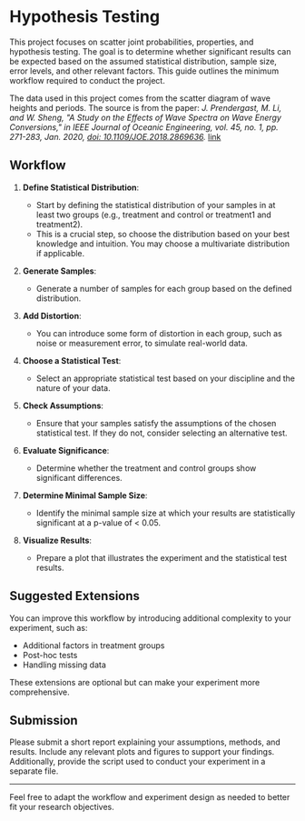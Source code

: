 # Hypothesis Testing

This project focuses on scatter joint probabilities, properties, and hypothesis testing. The goal is to determine whether significant results can be expected based on the assumed statistical distribution, sample size, error levels, and other relevant factors. This guide outlines the minimum workflow required to conduct the project.

The data used in this project comes from the scatter diagram of wave heights and periods. The source is from the paper: *J. Prendergast, M. Li, and W. Sheng, "A Study on the Effects of Wave Spectra on Wave Energy Conversions," in IEEE Journal of Oceanic Engineering, vol. 45, no. 1, pp. 271-283, Jan. 2020, [doi: 10.1109/JOE.2018.2869636](https://doi.org/10.1109/JOE.2018.2869636).* [link](https://ieeexplore.ieee.org/document/8488539)

## Workflow

1. **Define Statistical Distribution**:
    - Start by defining the statistical distribution of your samples in at least two groups (e.g., treatment and control or treatment1 and treatment2).
    - This is a crucial step, so choose the distribution based on your best knowledge and intuition. You may choose a multivariate distribution if applicable.

2. **Generate Samples**:
    - Generate a number of samples for each group based on the defined distribution.

3. **Add Distortion**:
    - You can introduce some form of distortion in each group, such as noise or measurement error, to simulate real-world data.

4. **Choose a Statistical Test**:
    - Select an appropriate statistical test based on your discipline and the nature of your data.

5. **Check Assumptions**:
    - Ensure that your samples satisfy the assumptions of the chosen statistical test. If they do not, consider selecting an alternative test.

6. **Evaluate Significance**:
    - Determine whether the treatment and control groups show significant differences.

7. **Determine Minimal Sample Size**:
    - Identify the minimal sample size at which your results are statistically significant at a p-value of < 0.05.

8. **Visualize Results**:
    - Prepare a plot that illustrates the experiment and the statistical test results.

## Suggested Extensions

You can improve this workflow by introducing additional complexity to your experiment, such as:

- Additional factors in treatment groups
- Post-hoc tests
- Handling missing data

These extensions are optional but can make your experiment more comprehensive.

## Submission

Please submit a short report explaining your assumptions, methods, and results. Include any relevant plots and figures to support your findings. Additionally, provide the script used to conduct your experiment in a separate file.

---

Feel free to adapt the workflow and experiment design as needed to better fit your research objectives.

